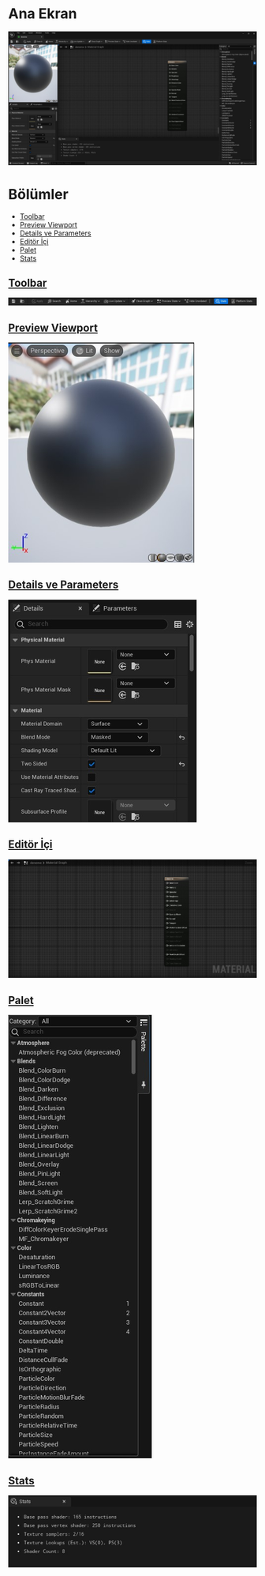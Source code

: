 # Ana Ekran
<img src="../../Dosyalar/Materyal_Editor_Ana_Ekran.jpg">



# Bölümler

* [Toolbar](#toolbar)
* [Preview Viewport](#preview-viewport)
* [Details ve Parameters](#details-ve-parameters)
* [Editör İçi](#edit%C3%B6r-i%CC%87%C3%A7i)
* [Palet](#palet)
* [Stats](#stats)


## [Toolbar](Toolbar)
<img src="../../Dosyalar/Materyal_Editor_Toolbar.jpg">

## [Preview Viewport](Editörler/Materyal%20Editörü/Preview%20Viewport)
<img src="../../Dosyalar/Materyal_Editor_Preview_Viewport.jpg">

## [Details ve Parameters](Editörler/Materyal%20Editörü/Details%20ve%20Parameters)
<img src="../../Dosyalar/Materyal_Editor_Details_ve_Parameters.jpg">

## [Editör İçi](Editörler/Materyal%20Editörü/Editör%20İçi)
<img src="../../Dosyalar/Materyal_Editor_Editör_İçi.jpg">

## [Palet](Editörler/Materyal%20Editörü/Palet)
<img src="../../Dosyalar/Materyal_Editor_Palet.jpg">

## [Stats](Editörler/Materyal%20Editörü/Stats)
<img src="../../Dosyalar/Materyal_Editor_Stats.jpg">

